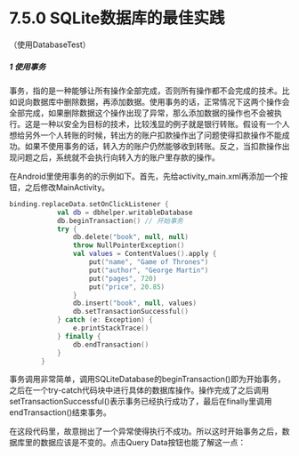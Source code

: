 # 7.5.0 SQLite数据库的最佳实践

（使用DatabaseTest）

##### 1 使用事务

事务，指的是一种能够让所有操作全部完成，否则所有操作都不会完成的技术。比如说向数据库中删除数据，再添加数据。使用事务的话，正常情况下这两个操作会全部完成，如果删除数据这个操作出现了异常，那么添加数据的操作也不会被执行。这是一种以安全为目标的技术，比较浅显的例子就是银行转账。假设有一个人想给另外一个人转账的时候，转出方的账户扣款操作出了问题使得扣款操作不能成功。如果不使用事务的话，转入方的账户仍然能够收到转账。反之，当扣款操作出现问题之后，系统就不会执行向转入方的账户里存款的操作。

在Android里使用事务的的示例如下。首先，先给activity_main.xml再添加一个按钮，之后修改MainActivity。

```kotlin
binding.replaceData.setOnClickListener { 
            val db = dbhelper.writableDatabase
            db.beginTransaction() // 开始事务
            try {
                db.delete("book", null, null)
                throw NullPointerException()
                val values = ContentValues().apply { 
                    put("name", "Game of Thrones")
                    put("author", "George Martin")
                    put("pages", 720)
                    put("price", 20.85)
                }
                db.insert("book", null, values)
                db.setTransactionSuccessful()
            } catch (e: Exception) {
                e.printStackTrace()
            } finally {
                db.endTransaction()
            }
        }
```

事务调用非常简单，调用SQLiteDatabase的beginTransaction()即为开始事务，之后在一个try-catch代码块中进行具体的数据库操作。操作完成了之后调用setTransactionSuccessful()表示事务已经执行成功了，最后在finally里调用endTransaction()结束事务。

在这段代码里，故意抛出了一个异常使得执行不成功。所以这时开始事务之后，数据库里的数据应该是不变的。点击Query Data按钮也能了解这一点：
